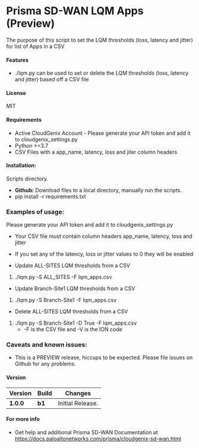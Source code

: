 # Prisma SD-WAN LQM Apps (Preview)
The purpose of this script to set the LQM thresholds (loss, latency and jitter) for list of Apps in a CSV  

#### Features
 - ./lqm.py can be used to set or delete the LQM thresholds (loss, latency and jitter) based off a CSV file

#### License
MIT

#### Requirements
* Active CloudGenix Account - Please generate your API token and add it to cloudgenix_settings.py
* Python >=3.7
* CSV Files with a app_name, latency, loss and jiter column headers

#### Installation:
 Scripts directory. 
 - **Github:** Download files to a local directory, manually run the scripts. 
 - pip install -r requirements.txt

### Examples of usage:
 Please generate your API token and add it to cloudgenix_settings.py
 
 - Your CSV file must contain column headers app_name, latency, loss and jitter
 - If you set any of the latency, loss or jitter values to 0 they will be enabled
 
 - Update ALL-SITES LQM thresholds from a CSV
 1. ./lqm.py -S ALL_SITES -F lqm_apps.csv
 
 - Update Branch-Site1 LQM thresholds from a CSV
 1. ./lqm.py -S Branch-Site1 -F lqm_apps.csv
 
 - Delete ALL-SITES LQM thresholds from a CSV
 1. ./lqm.py -S Branch-Site1 -D True -F lqm_apps.csv
      - -F is the CSV file and -V is the ION code

 
### Caveats and known issues:
 - This is a PREVIEW release, hiccups to be expected. Please file issues on Github for any problems.

#### Version
| Version | Build | Changes |
| ------- | ----- | ------- |
| **1.0.0** | **b1** | Initial Release. |


#### For more info
 * Get help and additional Prisma SD-WAN Documentation at <https://docs.paloaltonetworks.com/prisma/cloudgenix-sd-wan.html>
